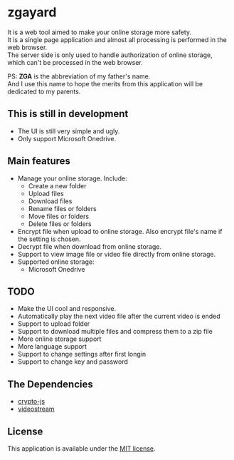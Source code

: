 # zgayard
It is a web tool aimed to make your online storage more safety.  
It is a single page application and almost all processing is performed in the web browser.  
The server side is only used to handle authorization of online storage, which can't be processed in the web browser.

PS: __ZGA__ is the abbreviation of my father's name.  
And I use this name to hope the merits from this application will be dedicated to my parents.

## This is still in development

* The UI is still very simple and ugly.
* Only support Microsoft Onedrive.

## Main features

* Manage your online storage. Include:
  * Create a new folder
  * Upload files
  * Download files
  * Rename files or folders
  * Move files or folders
  * Delete files or folders
* Encrypt file when upload to online storage. Also encrypt file's name if the setting is chosen.
* Decrypt file when download from online storage.
* Support to view image file or video file directly from online storage.
* Supported online storage:
  * Microsoft Onedrive

## TODO

* Make the UI cool and responsive.
* Automatically play the next video file after the current video is ended
* Support to upload folder
* Support to download multiple files and compress them to a zip file
* More online storage support
* More language support
* Support to change settings after first longin
* Support to change key and password

## The Dependencies

* [crypto-js](https://github.com/brix/crypto-js)
* [videostream](https://github.com/jhiesey/videostream)

## License

This application is available under the
[MIT license](https://opensource.org/licenses/MIT).
